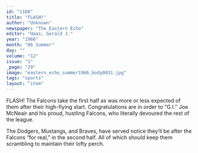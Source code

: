 ```yaml
---
id: "1168"
title: "FLASH!"
author: "Unknown"
newspaper: "The Eastern Echo"
editor: "Haas, Gerald J."
year: "1966"
month: "06 Summer"
day: ""
volume: "12"
issue: "1"
_page: "29"
image: "eastern_echo_summer1966_body0031.jpg"
tags: "sports"
layout: "item"
---
```

FLASH! The Falcons take the first half as was
more or less expected of them after their high-flying
start. Congratulations are in order to “G.I.’’ Joe
McNeair and his proud, hustling Falcons, who
literally devoured the rest of the league.

The Dodgers, Mustangs, and Braves, have
served notice they’ll be after the Falcons “for real,”
in the second half. All of which should keep them
scrambling to maintain their lofty perch.
